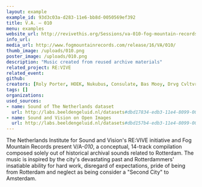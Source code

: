 ```yaml
---
layout: example
example_id: 93d3c03a-d283-11e6-bb8d-0050569ef392
title: V.A. – 010
menu: examples
website_url: http://revivethis.org/Sessions/va-010-fog-mountain-records/
info_url: 
media_url: http://www.fogmountainrecords.com/release/16/VA/010/
thumb_image: /uploads/010.png
poster_image: /uploads/010.png
description: "Music created from reused archive materials"
related_project: RE:VIVE
related_event: 
github: 
creators: [Roly Porter, HOEK, Nukubus, Consulate, Bas Mooy, Drvg Cvltvre, Lemontrip, Mill Burray, Fis, Meta, BZGRL, ANIK, Oaktree, Lwa]
tags: []
organizations: 
used_sources: 
- name: Sound of The Netherlands dataset
  url: http://labs.beeldengeluid.nl/datasets#dbd17834-edb3-11e4-8099-005056a71e3a
- name: Sound and Vision on Open Images
  url: http://labs.beeldengeluid.nl/datasets#dbd157b4-edb3-11e4-8099-005056a71e3a
---
```


The Netherlands Institute for Sound and Vision's RE:VIVE initiative and Fog Mountain Records present V/A-_010_, a conceptual, 14-track compilation composed solely out of historical archival sounds related to Rotterdam. The music is inspired by the city's devastating past and Rotterdammers' insatiable ability for hard work, disregard of expectations, pride of being from Rotterdam and neglect as being consider a "Second City" to Amsterdam.
